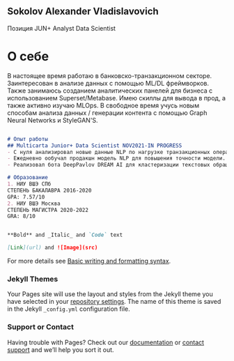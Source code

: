 ## Sokolov Alexander Vladislavovich
Позиция JUN+ Analyst Data Scientist

# О себе
В настоящее время работаю в банковско-транзакционном секторе.  Заинтересован в анализе данных с помощью ML/DL фреймворков.  Также занимаюсь созданием аналитических панелей для бизнеса с использованием Superset/Metabase.  Имею скиллы для вывода  в прод, а также активно изучаю MLOps.  В свободное время учусь новым способам анализа данных /  генерации контента с помощью Graph Neural Networks и StyleGAN'S.

```markdown

# Опыт работы
## Multicarta Junior+ Data Scientist NOV2021-IN PROGRESS
- С нуля анализировал новые данные NLP по нагрузке транзакционных операций в блокчейне, с помощью построения дешбордов, обновляемых в реальном времени в Superset показывал бизнесу нынешнюю нагрузку и количество свободного ETH Gas в смарт- контрактах
- Ежедневно ообучал продакшн модель NLP для повышения точности модели. Реализовал распознавание именованных объектов (NER) и кластеризацию входных данных в производственный сервис.
- Реализовал бота DeepPavlov DREAM AI для кластеризации текстовых обращений для повышения производительности инженеров- эквайеров для ускорения обслуживания банкоматов

# Образование
1. НИУ ВШЭ СПб
СТЕПЕНЬ БАКАЛАВРА 2016-2020
GPA: 7.57/10
2. НИУ ВШЭ Москва
СТЕПЕНЬ МАГИСТРА 2020-2022
GRA: 8/10


**Bold** and _Italic_ and `Code` text

[Link](url) and ![Image](src)
```

For more details see [Basic writing and formatting syntax](https://docs.github.com/en/github/writing-on-github/getting-started-with-writing-and-formatting-on-github/basic-writing-and-formatting-syntax).

### Jekyll Themes

Your Pages site will use the layout and styles from the Jekyll theme you have selected in your [repository settings](https://github.com/himawariq/cv/settings/pages). The name of this theme is saved in the Jekyll `_config.yml` configuration file.

### Support or Contact

Having trouble with Pages? Check out our [documentation](https://docs.github.com/categories/github-pages-basics/) or [contact support](https://support.github.com/contact) and we’ll help you sort it out.
